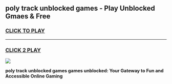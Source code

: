 
## poly track unblocked games - Play Unblocked Gmaes & Free
<h3>
<a href="https://news.freeplayer.one?title=poly_track_unblocked_games&ref=16F">CLICK TO PLAY</a></h3>
<hr>

<h3>
<a href="https://news.freeplayer.one?title=poly_track_unblocked_games&ref=16F">CLICK 2 PLAY</a>
  
</h3>

<a href="https://news.freeplayer.one?title=poly_track_unblocked_games&ref=16F/"><img src="https://clearcache.store/games.png"></a>


**poly track unblocked games games unblocked: Your Gateway to Fun and Accessible Online Gaming**
